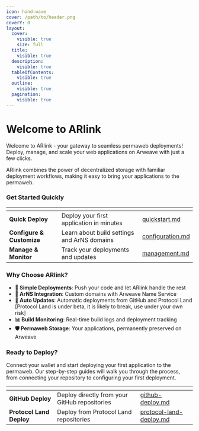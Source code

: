 ```yaml
---
icon: hand-wave
cover: /path/to/header.png
coverY: 0
layout:
  cover:
    visible: true
    size: full
  title:
    visible: true
  description:
    visible: true
  tableOfContents:
    visible: true
  outline:
    visible: true
  pagination:
    visible: true
---
```


# Welcome to ARlink

Welcome to ARlink - your gateway to seamless permaweb deployments! Deploy, manage, and scale your web applications on Arweave with just a few clicks.

ARlink combines the power of decentralized storage with familiar deployment workflows, making it easy to bring your applications to the permaweb.

### Get Started Quickly

<table data-view="cards"><thead><tr><th></th><th></th><th data-hidden data-card-target data-type="content-ref"></th></tr></thead><tbody>
<tr><td><strong>Quick Deploy</strong></td><td>Deploy your first application in minutes</td><td><a href="getting-started/quickstart.md">quickstart.md</a></td></tr>
<tr><td><strong>Configure & Customize</strong></td><td>Learn about build settings and ArNS domains</td><td><a href="basics/configuration.md">configuration.md</a></td></tr>
<tr><td><strong>Manage & Monitor</strong></td><td>Track your deployments and updates</td><td><a href="basics/management.md">management.md</a></td></tr>
</tbody></table>

### Why Choose ARlink?

- **🚀 Simple Deployments**: Push your code and let ARlink handle the rest
- **🔗 ArNS Integration**: Custom domains with Arweave Name Service
- **🔄 Auto Updates**: Automatic deployments from GitHub and Protocol Land [Protocol Land is under beta, it is likely to break, use under your own risk]
- **📊 Build Monitoring**: Real-time build logs and deployment tracking
- **🛡️ Permaweb Storage**: Your applications, permanently preserved on Arweave

### Ready to Deploy?

Connect your wallet and start deploying your first application to the permaweb. Our step-by-step guides will walk you through the process, from connecting your repository to configuring your first deployment.

<table data-view="cards"><thead><tr><th></th><th></th><th data-hidden data-card-target data-type="content-ref"></th></tr></thead><tbody>
<tr><td><strong>GitHub Deploy</strong></td><td>Deploy directly from your GitHub repositories</td><td><a href="guides/github-deploy.md">github-deploy.md</a></td></tr>
<tr><td><strong>Protocol Land Deploy</strong></td><td>Deploy from Protocol Land repositories</td><td><a href="guides/protocol-land-deploy.md">protocol-land-deploy.md</a></td></tr>
</tbody></table>